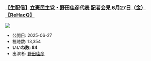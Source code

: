 ### [【生配信】立憲民主党・野田佳彦代表 記者会見 6月27日（金）【ReHacQ】](https://www.youtube.com/watch?v=DhGkYJP_UIM)
[![](https://img.youtube.com/vi/DhGkYJP_UIM/sddefault.jpg)](https://www.youtube.com/watch?v=DhGkYJP_UIM)
-   公開日: 2025-06-27
-   視聴数: 13,354
-   **いいね数: 84**
-   出演者: [野田佳彦](/rehacq_fan/people/野田佳彦 "wikilink")
